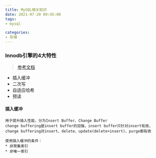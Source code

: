 ```yaml
---
title: MySQL相关知识
date: 2021-07-20 09:45:00
tags:
- mysql

categories:
- 存储
---
```


### Innodb引擎的4大特性
> [参考文档](https://www.cnblogs.com/zhs0/p/10528520.html)
- 插入缓冲
- 二次写
- 自适应哈希
- 预读

#### 插入缓冲
```textmate
用于提升插入性能，分为Insert Buffer、Change Buffer
change buffering是insert buffer的加强，insert buffer只针对insert有效，change buffering对insert、delete、update(delete+insert)、purge都有效

使用插入缓冲的条件：
* 非聚集索引
* 非唯一索引
```
